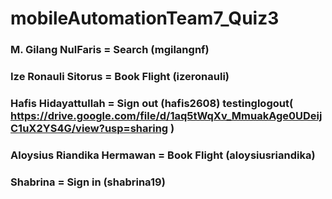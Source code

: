 # mobileAutomationTeam7_Quiz3

### M. Gilang NulFaris = Search (mgilangnf) 
### Ize Ronauli Sitorus = Book Flight (izeronauli)
### Hafis Hidayattullah = Sign out (hafis2608) testinglogout( https://drive.google.com/file/d/1aq5tWqXv_MmuakAge0UDeijC1uX2YS4G/view?usp=sharing )
### Aloysius Riandika Hermawan = Book Flight (aloysiusriandika)
### Shabrina = Sign in (shabrina19)

